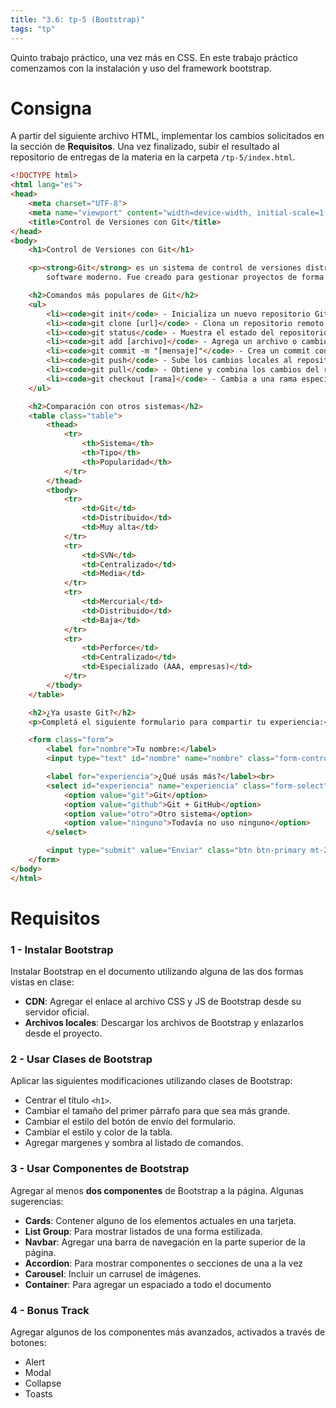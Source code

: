 ```yaml
---
title: "3.6: tp-5 (Bootstrap)"
tags: "tp"
---
```


Quinto trabajo práctico, una vez más en CSS. En este trabajo práctico comenzamos con la instalación y uso del framework bootstrap.

# Consigna

A partir del siguiente archivo HTML, implementar los cambios solicitados en la sección de **Requisitos**. Una vez finalizado, subir el resultado al repositorio de entregas de la materia en la carpeta `/tp-5/index.html`.

```html
<!DOCTYPE html>
<html lang="es">
<head>
    <meta charset="UTF-8">
    <meta name="viewport" content="width=device-width, initial-scale=1.0">
    <title>Control de Versiones con Git</title>
</head>
<body>
    <h1>Control de Versiones con Git</h1>

    <p><strong>Git</strong> es un sistema de control de versiones distribuido, ampliamente utilizado en el desarrollo de
        software moderno. Fue creado para gestionar proyectos de forma rápida, eficiente y colaborativa.</p>

    <h2>Comandos más populares de Git</h2>
    <ul>
        <li><code>git init</code> - Inicializa un nuevo repositorio Git en el directorio actual. Este comando crea un repositorio vacío.</li>
        <li><code>git clone [url]</code> - Clona un repositorio remoto en tu máquina local. Ejemplo: <code>git clone https://github.com/usuario/repositorio.git</code>.</li>
        <li><code>git status</code> - Muestra el estado del repositorio: archivos modificados, nuevos archivos no rastreados, cambios preparados para el commit, etc.</li>
        <li><code>git add [archivo]</code> - Agrega un archivo o cambios específicos al área de preparación (staging area) para el commit.</li>
        <li><code>git commit -m "[mensaje]"</code> - Crea un commit con los archivos añadidos al área de preparación, agregando un mensaje descriptivo.</li>
        <li><code>git push</code> - Sube los cambios locales al repositorio remoto. Generalmente se usa después de un commit para actualizar el repositorio remoto.</li>
        <li><code>git pull</code> - Obtiene y combina los cambios del repositorio remoto al local. Equivalente a <code>git fetch</code> seguido de <code>git merge</code>.</li>
        <li><code>git checkout [rama]</code> - Cambia a una rama específica del repositorio. Si la rama no existe, se puede crear con <code>git checkout -b [rama]</code>.</li>
    </ul>

    <h2>Comparación con otros sistemas</h2>
    <table class="table">
        <thead>
            <tr>
                <th>Sistema</th>
                <th>Tipo</th>
                <th>Popularidad</th>
            </tr>
        </thead>
        <tbody>
            <tr>
                <td>Git</td>
                <td>Distribuido</td>
                <td>Muy alta</td>
            </tr>
            <tr>
                <td>SVN</td>
                <td>Centralizado</td>
                <td>Media</td>
            </tr>
            <tr>
                <td>Mercurial</td>
                <td>Distribuido</td>
                <td>Baja</td>
            </tr>
            <tr>
                <td>Perforce</td>
                <td>Centralizado</td>
                <td>Especializado (AAA, empresas)</td>
            </tr>
        </tbody>
    </table>

    <h2>¿Ya usaste Git?</h2>
    <p>Completá el siguiente formulario para compartir tu experiencia:</p>

    <form class="form">
        <label for="nombre">Tu nombre:</label>
        <input type="text" id="nombre" name="nombre" class="form-control">

        <label for="experiencia">¿Qué usás más?</label><br>
        <select id="experiencia" name="experiencia" class="form-select">
            <option value="git">Git</option>
            <option value="github">Git + GitHub</option>
            <option value="otro">Otro sistema</option>
            <option value="ninguno">Todavía no uso ninguno</option>
        </select>

        <input type="submit" value="Enviar" class="btn btn-primary mt-2">
    </form>
</body>
</html>
```

# Requisitos

### 1 - Instalar Bootstrap

Instalar Bootstrap en el documento utilizando alguna de las dos formas vistas en clase:

- **CDN**: Agregar el enlace al archivo CSS y JS de Bootstrap desde su servidor oficial.
- **Archivos locales**: Descargar los archivos de Bootstrap y enlazarlos desde el proyecto.

### 2 - Usar Clases de Bootstrap

Aplicar las siguientes modificaciones utilizando clases de Bootstrap:

- Centrar el título `<h1>`.
- Cambiar el tamaño del primer párrafo para que sea más grande.
- Cambiar el estilo del botón de envío del formulario.
- Cambiar el estilo y color de la tabla.
- Agregar margenes y sombra al listado de comandos.

### 3 - Usar Componentes de Bootstrap

Agregar al menos **dos componentes** de Bootstrap a la página. Algunas sugerencias:

- **Cards**: Contener alguno de los elementos actuales en una tarjeta.
- **List Group**: Para mostrar listados de una forma estilizada.
- **Navbar**: Agregar una barra de navegación en la parte superior de la página.
- **Accordion**: Para mostrar componentes o secciones de una a la vez
- **Carousel**: Incluir un carrusel de imágenes.
- **Container**: Para agregar un espaciado a todo el documento

### 4 - Bonus Track

Agregar algunos de los componentes más avanzados, activados a través de botones:

- Alert
- Modal
- Collapse
- Toasts
